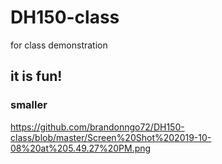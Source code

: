 # DH150-class
for class demonstration

## it is fun!
### smaller

https://github.com/brandonngo72/DH150-class/blob/master/Screen%20Shot%202019-10-08%20at%205.49.27%20PM.png
